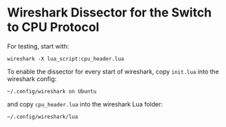Wireshark Dissector for the Switch to CPU Protocol
==================================================

For testing, start with:
```
wireshark -X lua_script:cpu_header.lua
```

To enable the dissector for every start of wireshark,
copy `init.lua` into the wireshark config:
 ```
~/.config/wireshark on Ubuntu
 ```
and copy `cpu_header.lua` into the wireshark Lua folder:
```
~/.config/wireshark/lua
```

